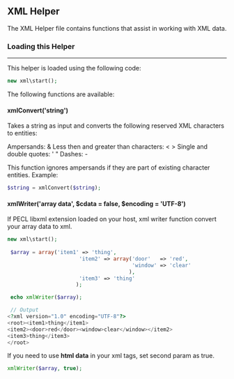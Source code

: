 ## XML Helper

The XML Helper file contains functions that assist in working with XML data.

### Loading this Helper

------

This helper is loaded using the following code:

```php
new xml\start();
```

The following functions are available:

#### xmlConvert('string')

Takes a string as input and converts the following reserved XML characters to entities:

Ampersands: &
Less then and greater than characters: < >
Single and double quotes: '  "
Dashes: -

This function ignores ampersands if they are part of existing character entities. Example:

```php
$string = xmlConvert($string);
```

#### xmlWriter('array data', $cdata = false, $encoding = 'UTF-8')

If PECL libxml extension loaded on your host, xml writer function convert your array data to xml.

```php
new xml\start();
        
 $array = array('item1' => 'thing',
                       'item2' => array('door'   => 'red',
                                        'window' => 'clear'
                                       ),
                       'item3' => 'thing'
                      );    

 echo xmlWriter($array);

 // Output
<?xml version="1.0" encoding="UTF-8"?>
<root><item1>thing</item1>
<item2><door>red</door><window>clear</window></item2>
<item3>thing</item3>
</root>
```

If you need to use **html data** in your xml tags, set second param as true.

```php
xmlWriter($array, true);
```